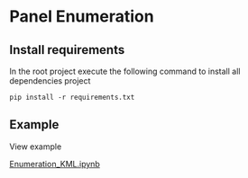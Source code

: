 
# Panel Enumeration


## Install requirements

In the root project execute the following command to install all dependencies project

```
pip install -r requirements.txt
```

## Example

View example 


[Enumeration_KML.ipynb](Enumeration_KML.ipynb)


